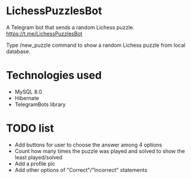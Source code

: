 # LichessPuzzlesBot
A Telegram bot that sends a random Lichess puzzle.
https://t.me/LichessPuzzlesBot

Type /new_puzzle command to show a random Lichess puzzle from local database.

# Technologies used
- MySQL 8.0
- Hibernate
- TelegramBots library

# TODO list
- Add buttons for user to choose the answer among 4 options
- Count how many times the puzzle was played and solved to show the least played/solved
- Add a profile pic
- Add other options of "Correct"/"Incorrect" statements
